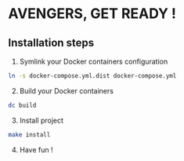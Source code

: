 # AVENGERS, GET READY !

## Installation steps

1. Symlink your Docker containers configuration
```bash
ln -s docker-compose.yml.dist docker-compose.yml
```

2. Build your Docker containers
```bash
dc build
```

3. Install project
```bash
make install
```

4. Have fun !